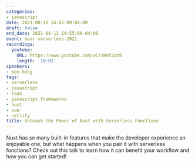 ```yaml
---
categories:
- javascript
date: 2021-08-12 14:45:00-04:00
draft: false
end_date: 2021-08-12 14:55:00-04:00
event: moar-serverless-2021
recordings:
  youtube:
    URL: https://www.youtube.com/wC7zHnt2qt8
    length: '10:01'
speakers:
- ben-hong
tags:
- serverless
- javascript
- FaaS
- javascript frameworks
- nuxt
- vue
- netlify
title: Unleash the Power of Nuxt with Serverless Functions
---
```



Nuxt has so many built-in features that make the developer experience an enjoyable one, but what happens when you pair it with serverless functions? Check out this talk to learn how it can benefit your workflow and how you can get started!
